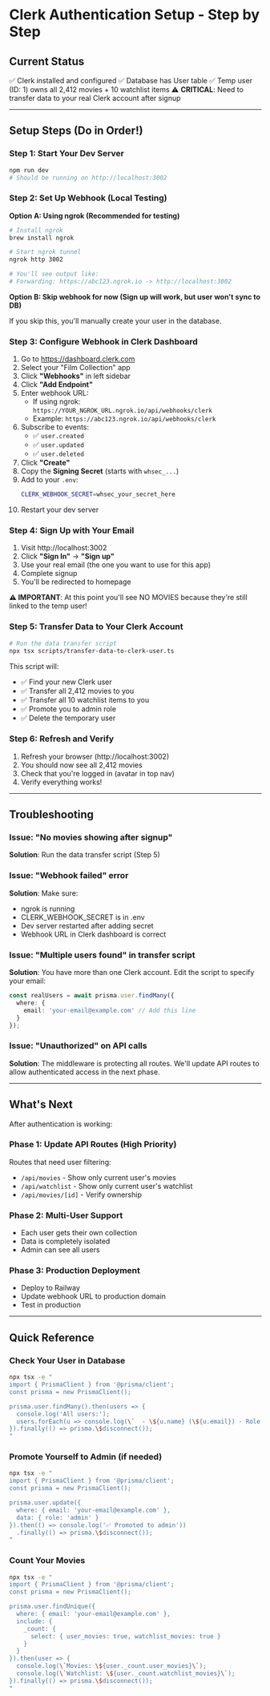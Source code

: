 # Clerk Authentication Setup - Step by Step

## Current Status
✅ Clerk installed and configured
✅ Database has User table
✅ Temp user (ID: 1) owns all 2,412 movies + 10 watchlist items
⚠️ **CRITICAL**: Need to transfer data to your real Clerk account after signup

---

## Setup Steps (Do in Order!)

### Step 1: Start Your Dev Server
```bash
npm run dev
# Should be running on http://localhost:3002
```

### Step 2: Set Up Webhook (Local Testing)

**Option A: Using ngrok (Recommended for testing)**

```bash
# Install ngrok
brew install ngrok

# Start ngrok tunnel
ngrok http 3002

# You'll see output like:
# Forwarding: https://abc123.ngrok.io -> http://localhost:3002
```

**Option B: Skip webhook for now (Sign up will work, but user won't sync to DB)**

If you skip this, you'll manually create your user in the database.

### Step 3: Configure Webhook in Clerk Dashboard

1. Go to https://dashboard.clerk.com
2. Select your "Film Collection" app
3. Click **"Webhooks"** in left sidebar
4. Click **"Add Endpoint"**
5. Enter webhook URL:
   - If using ngrok: `https://YOUR_NGROK_URL.ngrok.io/api/webhooks/clerk`
   - Example: `https://abc123.ngrok.io/api/webhooks/clerk`
6. Subscribe to events:
   - ✅ `user.created`
   - ✅ `user.updated`
   - ✅ `user.deleted`
7. Click **"Create"**
8. Copy the **Signing Secret** (starts with `whsec_...`)
9. Add to your `.env`:
   ```bash
   CLERK_WEBHOOK_SECRET=whsec_your_secret_here
   ```
10. Restart your dev server

### Step 4: Sign Up with Your Email

1. Visit http://localhost:3002
2. Click **"Sign In"** → **"Sign up"**
3. Use your real email (the one you want to use for this app)
4. Complete signup
5. You'll be redirected to homepage

**⚠️ IMPORTANT**: At this point you'll see NO MOVIES because they're still linked to the temp user!

### Step 5: Transfer Data to Your Clerk Account

```bash
# Run the data transfer script
npx tsx scripts/transfer-data-to-clerk-user.ts
```

This script will:
- ✅ Find your new Clerk user
- ✅ Transfer all 2,412 movies to you
- ✅ Transfer all 10 watchlist items to you
- ✅ Promote you to admin role
- ✅ Delete the temporary user

### Step 6: Refresh and Verify

1. Refresh your browser (http://localhost:3002)
2. You should now see all 2,412 movies
3. Check that you're logged in (avatar in top nav)
4. Verify everything works!

---

## Troubleshooting

### Issue: "No movies showing after signup"
**Solution**: Run the data transfer script (Step 5)

### Issue: "Webhook failed" error
**Solution**: Make sure:
- ngrok is running
- CLERK_WEBHOOK_SECRET is in .env
- Dev server restarted after adding secret
- Webhook URL in Clerk dashboard is correct

### Issue: "Multiple users found" in transfer script
**Solution**: You have more than one Clerk account. Edit the script to specify your email:
```typescript
const realUsers = await prisma.user.findMany({
  where: {
    email: 'your-email@example.com' // Add this line
  }
});
```

### Issue: "Unauthorized" on API calls
**Solution**: The middleware is protecting all routes. We'll update API routes to allow authenticated access in the next phase.

---

## What's Next

After authentication is working:

### Phase 1: Update API Routes (High Priority)
Routes that need user filtering:
- `/api/movies` - Show only current user's movies
- `/api/watchlist` - Show only current user's watchlist
- `/api/movies/[id]` - Verify ownership

### Phase 2: Multi-User Support
- Each user gets their own collection
- Data is completely isolated
- Admin can see all users

### Phase 3: Production Deployment
- Deploy to Railway
- Update webhook URL to production domain
- Test in production

---

## Quick Reference

### Check Your User in Database
```bash
npx tsx -e "
import { PrismaClient } from '@prisma/client';
const prisma = new PrismaClient();

prisma.user.findMany().then(users => {
  console.log('All users:');
  users.forEach(u => console.log(\`  - \${u.name} (\${u.email}) - Role: \${u.role} - ID: \${u.id}\`));
}).finally(() => prisma.\$disconnect());
"
```

### Promote Yourself to Admin (if needed)
```bash
npx tsx -e "
import { PrismaClient } from '@prisma/client';
const prisma = new PrismaClient();

prisma.user.update({
  where: { email: 'your-email@example.com' },
  data: { role: 'admin' }
}).then(() => console.log('✅ Promoted to admin'))
  .finally(() => prisma.\$disconnect());
"
```

### Count Your Movies
```bash
npx tsx -e "
import { PrismaClient } from '@prisma/client';
const prisma = new PrismaClient();

prisma.user.findUnique({
  where: { email: 'your-email@example.com' },
  include: {
    _count: {
      select: { user_movies: true, watchlist_movies: true }
    }
  }
}).then(user => {
  console.log(\`Movies: \${user._count.user_movies}\`);
  console.log(\`Watchlist: \${user._count.watchlist_movies}\`);
}).finally(() => prisma.\$disconnect());
"
```
